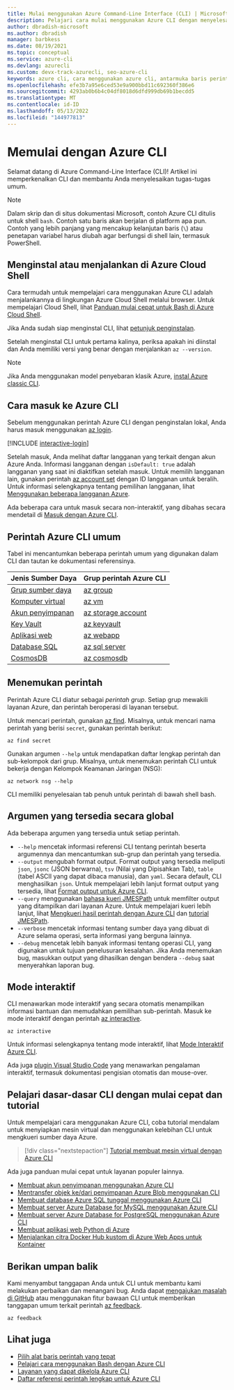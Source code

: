 ```yaml
---
title: Mulai menggunakan Azure Command-Line Interface (CLI) | Microsoft Docs
description: Pelajari cara mulai menggunakan Azure CLI dengan menyelesaikan perintah umum. Anda dapat mulai menggunakan Azure CLI dengan menjalankannya di lingkungan Azure Cloud Shell.
author: dbradish-microsoft
ms.author: dbradish
manager: barbkess
ms.date: 08/19/2021
ms.topic: conceptual
ms.service: azure-cli
ms.devlang: azurecli
ms.custom: devx-track-azurecli, seo-azure-cli
keywords: azure cli, cara menggunakan azure cli, antarmuka baris perintah azure, cara membuka azure cli, perintah azure cli
ms.openlocfilehash: efe3b7a95e6ced53e9a900bbd11c692360f386e6
ms.sourcegitcommit: 4293ab0b6b4c04df8018d6dfd999db69b1becdd5
ms.translationtype: MT
ms.contentlocale: id-ID
ms.lasthandoff: 05/13/2022
ms.locfileid: "144977813"
---
```

# <a name="get-started-with-azure-cli"></a>Memulai dengan Azure CLI

Selamat datang di Azure Command-Line Interface (CLI)!  Artikel ini memperkenalkan CLI dan membantu Anda menyelesaikan tugas-tugas umum.

> [!NOTE]
>
> Dalam skrip dan di situs dokumentasi Microsoft, contoh Azure CLI ditulis untuk shell `bash`. Contoh satu baris akan berjalan di platform apa pun. Contoh yang lebih panjang yang mencakup kelanjutan baris (`\`) atau penetapan variabel harus diubah agar berfungsi di shell lain, termasuk PowerShell.

## <a name="install-or-run-in-azure-cloud-shell"></a>Menginstal atau menjalankan di Azure Cloud Shell

Cara termudah untuk mempelajari cara menggunakan Azure CLI adalah menjalankannya di lingkungan Azure Cloud Shell melalui browser. Untuk mempelajari Cloud Shell, lihat [Panduan mulai cepat untuk Bash di Azure Cloud Shell](/azure/cloud-shell/quickstart).

Jika Anda sudah siap menginstal CLI, lihat [petunjuk penginstalan](install-azure-cli.md).

Setelah menginstal CLI untuk pertama kalinya, periksa apakah ini diinstal dan Anda memiliki versi yang benar dengan menjalankan `az --version`.

> [!NOTE]
> Jika Anda menggunakan model penyebaran klasik Azure, [instal Azure classic CLI](install-classic-cli.md).

## <a name="how-to-sign-into-the-azure-cli"></a>Cara masuk ke Azure CLI

Sebelum menggunakan perintah Azure CLI dengan penginstalan lokal, Anda harus masuk menggunakan [az login](/cli/azure/reference-index#az-login).

[!INCLUDE [interactive-login](includes/interactive-login.md)]

Setelah masuk, Anda melihat daftar langganan yang terkait dengan akun Azure Anda. Informasi langganan dengan `isDefault: true` adalah langganan yang saat ini diaktifkan setelah masuk. Untuk memilih langganan lain, gunakan perintah [az account set](/cli/azure/account#az-account-set) dengan ID langganan untuk beralih. Untuk informasi selengkapnya tentang pemilihan langganan, lihat [Menggunakan beberapa langganan Azure](manage-azure-subscriptions-azure-cli.md).

Ada beberapa cara untuk masuk secara non-interaktif, yang dibahas secara mendetail di [Masuk dengan Azure CLI](authenticate-azure-cli.md).

## <a name="common-azure-cli-commands"></a>Perintah Azure CLI umum

Tabel ini mencantumkan beberapa perintah umum yang digunakan dalam CLI dan tautan ke dokumentasi referensinya.

| Jenis Sumber Daya | Grup perintah Azure CLI |
|---------------|-------------------------|
| [Grup sumber daya](/azure/azure-resource-manager/resource-group-overview) | [az group](../latest/docs-ref-autogen/group.yml) |
| [Komputer virtual](/azure/virtual-machines) | [az vm](../latest/docs-ref-autogen/vm.yml) |
| [Akun penyimpanan](/azure/storage/common/storage-introduction) | [az storage account](../latest/docs-ref-autogen/storage/account.yml) |
| [Key Vault](/azure/key-vault/key-vault-whatis) | [az keyvault](../latest/docs-ref-autogen/keyvault.yml) |
| [Aplikasi web](/azure/app-service) | [az webapp](../latest/docs-ref-autogen/webapp.yml) |
| [Database SQL](/azure/sql-database) | [az sql server](../latest/docs-ref-autogen/sql/server.yml) |
| [CosmosDB](/azure/cosmos-db) | [az cosmosdb](../latest/docs-ref-autogen/cosmosdb.yml) |

## <a name="finding-commands"></a>Menemukan perintah

Perintah Azure CLI diatur sebagai _perintah_ _grup_. Setiap grup mewakili layanan Azure, dan perintah beroperasi di layanan tersebut.

Untuk mencari perintah, gunakan [az find](/cli/azure/reference-index#az-find). Misalnya, untuk mencari nama perintah yang berisi `secret`, gunakan perintah berikut:

```azurecli-interactive
az find secret
```

Gunakan argumen `--help` untuk mendapatkan daftar lengkap perintah dan sub-kelompok dari grup. Misalnya, untuk menemukan perintah CLI untuk bekerja dengan Kelompok Keamanan Jaringan (NSG):

```azurecli-interactive
az network nsg --help
```

CLI memiliki penyelesaian tab penuh untuk perintah di bawah shell bash.

## <a name="globally-available-arguments"></a>Argumen yang tersedia secara global

Ada beberapa argumen yang tersedia untuk setiap perintah.

* `--help` mencetak informasi referensi CLI tentang perintah beserta argumennya dan mencantumkan sub-grup dan perintah yang tersedia.
* `--output` mengubah format output. Format output yang tersedia meliputi `json`, `jsonc` (JSON berwarna), `tsv` (Nilai yang Dipisahkan Tab), `table` (tabel ASCII yang dapat dibaca manusia), dan `yaml`. Secara default, CLI menghasilkan `json`. Untuk mempelajari lebih lanjut format output yang tersedia, lihat [Format output untuk Azure CLI](format-output-azure-cli.md).
* `--query` menggunakan [bahasa kueri JMESPath](http://jmespath.org/) untuk memfilter output yang ditampilkan dari layanan Azure. Untuk mempelajari kueri lebih lanjut, lihat [Mengkueri hasil perintah dengan Azure CLI](query-azure-cli.md) dan [tutorial JMESPath](http://jmespath.org/tutorial.html).
* `--verbose` mencetak informasi tentang sumber daya yang dibuat di Azure selama operasi, serta informasi yang berguna lainnya.
* `--debug` mencetak lebih banyak informasi tentang operasi CLI, yang digunakan untuk tujuan penelusuran kesalahan. Jika Anda menemukan bug, masukkan output yang dihasilkan dengan bendera `--debug` saat menyerahkan laporan bug.

## <a name="interactive-mode"></a>Mode interaktif

CLI menawarkan mode interaktif yang secara otomatis menampilkan informasi bantuan dan memudahkan pemilihan sub-perintah. Masuk ke mode interaktif dengan perintah [az interactive](/cli/azure/reference-index#az-interactive).

```azurecli-interactive
az interactive
```

Untuk informasi selengkapnya tentang mode interaktif, lihat [Mode Interaktif Azure CLI](interactive-azure-cli.md).

Ada juga [plugin Visual Studio Code](https://marketplace.visualstudio.com/items?itemName=ms-vscode.azurecli) yang menawarkan pengalaman interaktif, termasuk dokumentasi pengisian otomatis dan mouse-over.

## <a name="learn-cli-basics-with-quickstarts-and-tutorials"></a>Pelajari dasar-dasar CLI dengan mulai cepat dan tutorial

Untuk mempelajari cara menggunakan Azure CLI, coba tutorial mendalam untuk menyiapkan mesin virtual dan menggunakan kelebihan CLI untuk mengkueri sumber daya Azure.

> [!div class="nextstepaction"]
> [Tutorial membuat mesin virtual dengan Azure CLI](azure-cli-vm-tutorial.yml)

Ada juga panduan mulai cepat untuk layanan populer lainnya.

* [Membuat akun penyimpanan menggunakan Azure CLI](/azure/storage/common/storage-quickstart-create-storage-account-cli)
* [Mentransfer objek ke/dari penyimpanan Azure Blob menggunakan CLI](/azure/storage/blobs/storage-quickstart-blobs-cli)
* [Membuat database Azure SQL tunggal menggunakan Azure CLI](/azure/sql-database/sql-database-get-started-cli)
* [Membuat server Azure Database for MySQL menggunakan Azure CLI](/azure/mysql/quickstart-create-mysql-server-database-using-azure-cli)
* [Membuat server Azure Database for PostgreSQL menggunakan Azure CLI](/azure/postgresql/quickstart-create-server-database-azure-cli)
* [Membuat aplikasi web Python di Azure](/azure/app-service/app-service-web-get-started-python)
* [Menjalankan citra Docker Hub kustom di Azure Web Apps untuk Kontainer](/azure/app-service/containers/quickstart-custom-docker-image)

## <a name="give-feedback"></a>Berikan umpan balik

Kami menyambut tanggapan Anda untuk CLI untuk membantu kami melakukan perbaikan dan menangani bug. Anda dapat [mengajukan masalah di GitHub](https://github.com/azure/azure-cli/issues) atau menggunakan fitur bawaan CLI untuk memberikan tanggapan umum terkait perintah [az feedback](/cli/azure/reference-index#az-feedback).

```azurecli-interactive
az feedback
```

## <a name="see-also"></a>Lihat juga

* [Pilih alat baris perintah yang tepat](./choose-the-right-azure-command-line-tool.md)
* [Pelajari cara menggunakan Bash dengan Azure CLI](./azure-cli-learn-bash.md)
* [Layanan yang dapat dikelola Azure CLI](./azure-services-the-azure-cli-can-manage.md)
* [Daftar referensi perintah lengkap untuk Azure CLI](../latest/docs-ref-autogen/reference-index.yml)